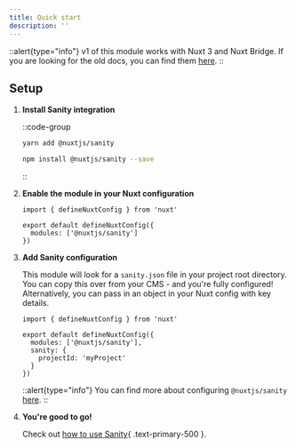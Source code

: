 ```yaml
---
title: Quick start
description: ''
---
```


::alert{type="info"}
v1 of this module works with Nuxt 3 and Nuxt Bridge. If you are looking for the old docs, you can find them [here](https://v0.sanity.nuxtjs.org).
::

## Setup

1. **Install Sanity integration**

    ::code-group
      ```bash [Yarn]
      yarn add @nuxtjs/sanity
      ```
      ```bash [NPM]
      npm install @nuxtjs/sanity --save
      ```
    ::

2. **Enable the module in your Nuxt configuration**

   ```js{}[nuxt.config.js]
   import { defineNuxtConfig } from 'nuxt'

   export default defineNuxtConfig({
     modules: ['@nuxtjs/sanity']
   })
   ```

3. **Add Sanity configuration**

   This module will look for a `sanity.json` file in your project root directory. You can copy this over from your CMS - and you're fully configured! Alternatively, you can pass in an object in your Nuxt config with key details.

   ```js{}[nuxt.config.js]
   import { defineNuxtConfig } from 'nuxt'

   export default defineNuxtConfig({
     modules: ['@nuxtjs/sanity'],
     sanity: {
       projectId: 'myProject'
     }
   })
   ```

   ::alert{type="info"}
   You can find more about configuring `@nuxtjs/sanity` [here](/getting-started/configuration).
   ::

4. **You're good to go!**

   Check out [how to use Sanity](/getting-started/usage){ .text-primary-500 }.
